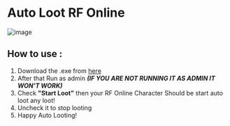 # Auto Loot RF Online

![image](https://github.com/leagueplayer24/Auto_Loot_RF_Online/assets/41731559/aac83626-be36-48ce-bd8c-d3752fc72fb9)



##  How to use :
1. Download the .exe from [here](https://github.com/yasirrhaq/Auto_Loot_RF_Online/releases/tag/v1.0)
2. After that Run as admin ***(IF YOU ARE NOT RUNNING IT AS ADMIN IT WON'T WORK)***
3. Check **"Start Loot"** then your RF Online Character Should be start auto loot any loot!
4. Uncheck it to stop looting
5. Happy Auto Looting!
